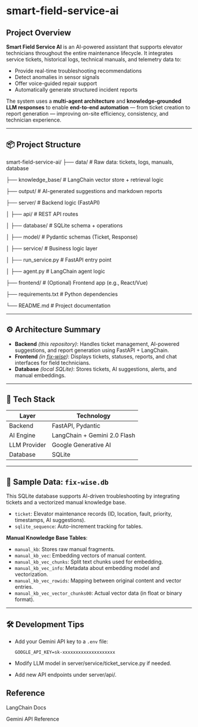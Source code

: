 # smart-field-service-ai

## Project Overview
**Smart Field Service AI** is an AI-powered assistant that supports elevator technicians throughout the entire maintenance lifecycle. It integrates service tickets, historical logs, technical manuals, and telemetry data to:

- Provide real-time troubleshooting recommendations
- Detect anomalies in sensor signals
- Offer voice-guided repair support
- Automatically generate structured incident reports

The system uses a **multi-agent architecture** and **knowledge-grounded LLM responses** to enable **end-to-end automation** — from ticket creation to report generation — improving on-site efficiency, consistency, and technician experience.

---

## 📦 Project Structure
smart-field-service-ai/
├── data/ # Raw data: tickets, logs, manuals, database

├── knowledge_base/ # LangChain vector store + retrieval logic

├── output/ # AI-generated suggestions and markdown reports

├── server/ # Backend logic (FastAPI)

│ ├── api/ # REST API routes

│ ├── database/ # SQLite schema + operations

│ ├── model/ # Pydantic schemas (Ticket, Response)

│ ├── service/ # Business logic layer

│ ├── run_service.py # FastAPI entry point

│ ├── agent.py # LangChain agent logic

├── frontend/ # (Optional) Frontend app (e.g., React/Vue)

├── requirements.txt # Python dependencies

└── README.md # Project documentation


---

## ⚙️ Architecture Summary

- **Backend** *(this repository)*: Handles ticket management, AI-powered suggestions, and report generation using FastAPI + LangChain.
- **Frontend** *(in [fix-wise](https://github.com/your-org/fix-wise))*: Displays tickets, statuses, reports, and chat interfaces for field technicians.
- **Database** *(local SQLite)*: Stores tickets, AI suggestions, alerts, and manual embeddings.

---

## 🧰 Tech Stack

| Layer        | Technology                  |
|--------------|-----------------------------|
| Backend      | FastAPI, Pydantic           |
| AI Engine    | LangChain + Gemini 2.0 Flash |
| LLM Provider | Google Generative AI        |
| Database     | SQLite                      |

---

## 🧪 Sample Data: `fix-wise.db`

This SQLite database supports AI-driven troubleshooting by integrating tickets and a vectorized manual knowledge base.

- `ticket`: Elevator maintenance records (ID, location, fault, priority, timestamps, AI suggestions).
- `sqlite_sequence`: Auto-increment tracking for tables.

**Manual Knowledge Base Tables**:
- `manual_kb`: Stores raw manual fragments.
- `manual_kb_vec`: Embedding vectors of manual content.
- `manual_kb_vec_chunks`: Split text chunks used for embedding.
- `manual_kb_vec_info`: Metadata about embedding model and vectorization.
- `manual_kb_vec_rowids`: Mapping between original content and vector entries.
- `manual_kb_vec_vector_chunks00`: Actual vector data (in float or binary format).

---

## 🛠️ Development Tips

- Add your Gemini API key to a `.env` file:
  ```env
  GOOGLE_API_KEY=sk-xxxxxxxxxxxxxxxxxxxx
- Modify LLM model in server/service/ticket_service.py if needed.

- Add new API endpoints under server/api/.

## Reference
LangChain Docs

Gemini API Reference
